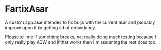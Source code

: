 # FartixAsar
A custom app.asar intended to fix bugs with the current asar and probably improve upon it by getting rid of redundancy.

Please tell me if something breaks, not really doing much testing because I only really play AQW and if that works then I'm assuming the rest does too.
